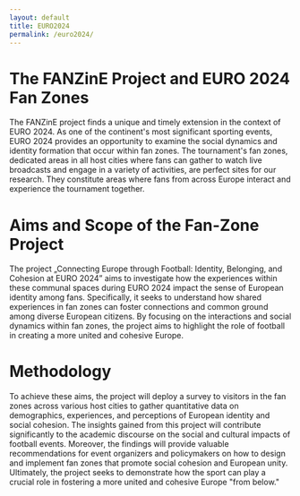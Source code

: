 ```yaml
---
layout: default
title: EURO2024
permalink: /euro2024/
---
```


# The FANZinE Project and EURO 2024 Fan Zones
The FANZinE project finds a unique and timely extension in the context of EURO 2024. As one of the continent's most significant sporting events, EURO 2024 provides an opportunity to examine the social dynamics and identity formation that occur within fan zones. The tournament's fan zones, dedicated areas in all host cities where fans can gather to watch live broadcasts and engage in a variety of activities, are perfect sites for our research. They constitute areas where fans from across Europe interact and experience the tournament together.

# Aims and Scope of the Fan-Zone Project
The project „Connecting Europe through Football: Identity, Belonging, and Cohesion at EURO 2024” aims to investigate how the experiences within these communal spaces during EURO 2024 impact the sense of European identity among fans. Specifically, it seeks to understand how shared experiences in fan zones can foster connections and common ground among diverse European citizens. By focusing on the interactions and social dynamics within fan zones, the project aims to highlight the role of football in creating a more united and cohesive Europe.

# Methodology
To achieve these aims, the project will deploy a survey to visitors in the fan zones across various host cities to gather quantitative data on demographics, experiences, and perceptions of European identity and social cohesion. The insights gained from this project will contribute significantly to the academic discourse on the social and cultural impacts of football events. Moreover, the findings will provide valuable recommendations for event organizers and policymakers on how to design and implement fan zones that promote social cohesion and European unity. Ultimately, the project seeks to demonstrate how the sport can play a crucial role in fostering a more united and cohesive Europe "from below."
